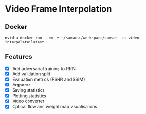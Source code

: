 # Video Frame Interpolation

## Docker
`nvidia-docker run --rm -v ~/samson:/workspace/samson -it video-interpolate:latest`

## Features
- [X] Add adversarial training to RRIN
- [X] Add validation split
- [X] Evaluation metrics (PSNR and SSIM)
- [X] Argparse
- [X] Saving statistics
- [X] Plotting statistics
- [X] Video converter
- [X] Optical flow and weight map visualisations
